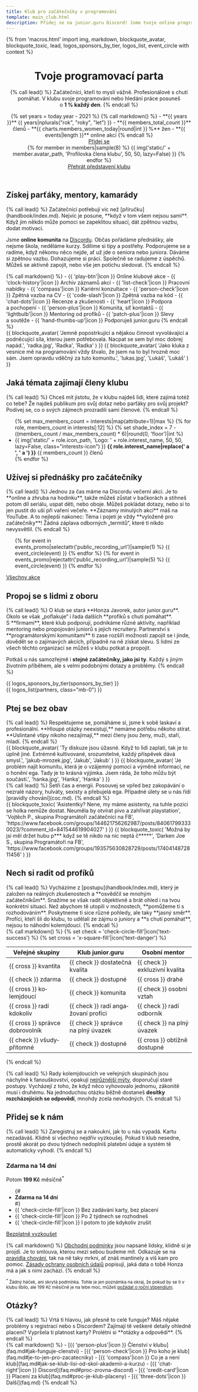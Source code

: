 ```yaml
---
title: Klub pro začátečníky v programování
template: main_club.html
description: Přidej se na junior.guru Discord! Jsme tvoje online programovací parta, skupina, fórum. Začátečníci, kteří to myslí vážně. Profesionálové s chutí pomáhat. Svoje programování nebo hledání práce posuneš o 1 % každý den.
---
```


{% from 'macros.html' import img, markdown, blockquote_avatar, blockquote_toxic, lead, logos_sponsors_by_tier, logos_list, event_circle with context %}


<header class="masthead"><div class="masthead-container">
<div class="masthead-column">
<h1>Tvoje programovací parta</h1>
<div class="masthead-body">

{% call lead() %}
Začátečníci, kteří to myslí vážně. Profesionálové s chutí pomáhat. V klubu svoje programování nebo hledání práce posuneš o **1 % každý den**.
{% endcall %}

<div class="masthead-numbers">
{% set years = today.year - 2021 %}
{% call markdown() %}
- **{{ years }}** {{ years|nplurals("rok", "roky", "let") }}
- **{{ members_total_count }}** členů
- **{{ charts.members_women_today|round|int }} %** žen
- **{{ events|length }}** online akcí
{% endcall %}
</div>

<div class="masthead-row">
<a class="masthead-button" href="#cenik">Přidej se</a>
<div class="masthead-members"><span class="members">
    {% for member in members|sample(8) %}
      {{ img('static/' + member.avatar_path, 'Profilovka člena klubu', 50, 50, lazy=False) }}
    {% endfor %}
</span></div>
</div>

</div></div>
<div class="masthead-column masthead-video-container">
  <lite-youtube class="video" videoid="zHt4z5lp2e0" playlabel="Přehrát představení klubu" params="rel=0&modestbranding=1">
    <a href="https://www.youtube.com/watch?v=zHt4z5lp2e0" target="_blank" rel="noopener noreferrer" class="lyt-playbtn" title="Přehrát představení klubu">
      <span class="lyt-visually-hidden">Přehrát představení klubu</span>
    </a>
  </lite-youtube>
</div>
</div></header>

<section class="section">
<h2>Získej parťáky, mentory, kamarády</h2>
{% call lead() %}
Začátečníci potřebují víc než [příručku](handbook/index.md). Nejvíc je posune, **když v tom všem nejsou sami**. Když jim někdo může pomoci se zapeklitou situací, dát zpětnou vazbu, dodat motivaci.

Jsme **online komunita** na [Discordu](https://discord.com/). Občas pořádáme přednášky, ale nejsme škola, neděláme kurzy. Sdílíme si tipy a postřehy. Podporujeme se a radíme, když někomu něco nejde, ať už jde o seniora nebo juniora. Dáváme si zpětnou vazbu. Dohazujeme si práci. Společně se radujeme z úspěchů. Můžeš se aktivně zapojit, nebo vše jen potichu sledovat.
{% endcall %}

<div class="standout"><div class="topics">
{% call markdown() %}
- {{ 'play-btn'|icon }} Online klubové akce
- {{ 'clock-history'|icon }} Archiv záznamů akcí
- {{ 'list-check'|icon }} Pracovní nabídky
- {{ 'compass'|icon }} Kariérní konzultace
- {{ 'person-check'|icon }} Zpětná vazba na CV
- {{ 'code-slash'|icon }} Zpětná vazba na kód
- {{ 'chat-dots'|icon }} Recenze a zkušenosti
- {{ 'heart'|icon }} Podpora a pochopení
- {{ 'person-plus'|icon }} Komunita, síť kontaktů
- {{ 'lightbulb'|icon }} Mentoring od profíků
- {{ 'patch-plus'|icon }} Slevy a soutěže
- {{ 'hand-thumbs-up'|icon }} Podporuješ junior.guru
{% endcall %}
</div></div>
<div class="blockquotes-2">
{{ blockquote_avatar(
  'Jemně popostrkující a nějakou činnost vyvolávající a podněcující síla, kterou jsem potřebovala. Nacpat se sem byl moc dobrej napád.',
  'radka.jpg',
  'Radka',
  'Radka'
) }}
{{ blockquote_avatar(
  'Jako kluka z vesnice mě na programování vždy štvalo, že jsem na to byl hrozně moc sám. Jsem opravdu vděčný za tuto komunitu.',
  'lukas.jpg',
  'Lukáš',
  'Lukáš'
) }}
</div>
</section>

<section class="section">
<h2>Jaká témata zajímají členy klubu</h2>
{% call lead() %}
Chceš mít jistotu, že v klubu najdeš lidi, které zajímá totéž co tebe? Že najdeš publikum pro svůj dotaz nebo parťáky pro svůj projekt? Podívej se, co o svých zájmech prozradili sami členové.
{% endcall %}
<ul class="interests standout-top">
{% set max_members_count = interests|map(attribute=1)|max %}
{% for role, members_count in interests[:12] %}
  {% set shade_index = 7 - ((members_count / max_members_count) * 6)|round(0, 'floor')|int %}
  <li class="interests-item shade-{{ shade_index }}">
    <span class="interests-icon-container">
      {{ img('static/' + role.icon_path, 'Logo: ' + role.interest_name, 50, 50, lazy=False, class="interests-icon") }}
    </span>
    <strong class="interests-name">{{ role.interest_name|replace(' a ', ' a ') }}</strong>
    <span class="interests-badge">{{ members_count }} členů</span>
  </li>
{% endfor %}
</ul>
</section>

<div class="section-background blue-light"><section class="section">
<h2>Užívej si přednášky pro začátečníky</h2>
{% call lead() %}
Jednou za čas máme na Discordu večerní akci. Je to **online a zhruba na hodinku**, takže můžeš zůstat v bačkorách a stihneš potom díl seriálu, uspat děti, nebo oboje. Můžeš pokládat dotazy, nebo si to jen pustit do uší při vaření večeře. **Záznamy minulých akcí** máš na YouTube. A to nejlepší nakonec: Téma i pojetí je vždy **vyloženě pro začátečníky**! Žádná záplava odborných „termitů“, které ti nikdo nevysvětlil.
{% endcall %}

<ul class="event-circles standout">
{% for event in events_promo|selectattr('public_recording_url')|sample(1) %}
  {{ event_circle(event) }}
{% endfor %}
{% for event in events_promo|rejectattr('public_recording_url')|sample(5) %}
  {{ event_circle(event) }}
{% endfor %}
</ul>
<div class="text-center">
  <a class="btn btn-lg btn-outline-primary" href="{{ pages|docs_url('events.md')|url }}">
    Všechny akce
  </a>
</div>
</section></div>


<section class="section">
<h2>Propoj se s lidmi z oboru</h2>
{% call lead() %}
O klub se stará **Honza Javorek, autor junior.guru**. Okolo se však „poflakuje“ i řada dalších **profíků s chutí pomáhat**. S **firmami**, které klub podporují, podnikáme různé aktivity, například mentoring nebo propojování juniorů s jejich recruitery. Partnerství s **programátorskými komunitami** ti zase rozšíří možnosti zapojit se i jinde, dovědět se o zajímavých akcích, případně na ně získat slevu. S lidmi ze všech těchto organizací se můžeš v klubu potkat a propojit.

Potkáš u nás samozřejmě i **stejné začátečníky, jako jsi ty**. Každý s jiným životním příběhem, ale s velmi podobnými dotazy a problémy.
{% endcall %}
<div class="standout-bottom">{{ logos_sponsors_by_tier(sponsors_by_tier) }}</div>
{{ logos_list(partners, class="mb-0") }}
</section>


<div class="section-background blue-light"><section class="section">
<h2>Ptej se bez obav</h2>
{% call lead() %}
Respektujeme se, pomáháme si, jsme k sobě laskaví a profesionální. **Hloupé otázky neexistují,** nemáme potřebu někoho stírat. **Uslintané vtipy nikoho nezajímají,** mezi členy jsou ženy, muži, staří, mladí.
{% endcall %}
<div class="blockquotes-2 standout">
{{ blockquote_avatar(
  'Ty diskuze jsou úžasné. Když to lidi zaplatí, tak je to úplně jiné. Extrémně kultivované, srozumitelné, každý příspěvek dává smysl.',
  'jakub-mrozek.jpg',
  'Jakub',
  'Jakub'
) }}
{{ blockquote_avatar(
  'Je problém najít komunitu, která je o vzájemný pomoci a výměně informací, ne o honění ega. Tady je to krásná výjimka. Jsem ráda, že toho můžu být součástí.',
  'hanka.jpg',
  'Hanka',
  'Hanka'
) }}
</div>
{% call lead() %}
Šetři čas a energii. Posouvej se vpřed bez zakopávání o nezralé názory, hulváty, sexisty a přebujelá ega. Případné úlety se u nás řídí [pravidly chování](coc.md).
{% endcall %}
<div class="blockquotes-2 standout-top">
{{ blockquote_toxic(
  'Asistentky? Nene, my máme asistenty, na tuhle pozici se holka nemůže dostat. Neuměla by otvírat pivo a zahřívat playstation',
  'Vojtěch P., skupina Programátoři začátečníci na FB',
  'https://www.facebook.com/groups/144621756262987/posts/840617993330023/?comment_id=841544619904027'
) }}
{{ blockquote_toxic(
  'Možná by jsi měl držet hubu p*** když se tě nikdo na nic neptá č*****',
  'Darken Joe S., skupina Programátoři na FB',
  'https://www.facebook.com/groups/193575630828729/posts/1740414872811456'
) }}
</div>
</section></div>


<section class="section">
<h2>Nech si radit od profíků</h2>
{% call lead() %}
Vycházíme z [postupu](handbook/index.md), který je založen na reálných zkušenostech a **osvědčil se mnohým začátečníkům**. Snažíme se však radit objektivně a brát ohled i na tvou konkrétní situaci. Než abychom tě utopili v možnostech, **pomůžeme ti s rozhodováním**. Poskytneme ti sice různé pohledy, ale taky **jasný směr**. Profíci, kteří šli do klubu, to udělali ze zájmu o juniory a **s chutí pomáhat**, nejsou to náhodní kolemjdoucí.
{% endcall %}

<div class="standout"><div class="comparison">
{% call markdown() %}
{% set check = 'check-circle-fill'|icon('text-success') %}
{% set cross = 'x-square-fill'|icon('text-danger') %}

| Veřejné skupiny                      | Klub junior.guru                              | Osobní mentor                  |
|--------------------------------------|-----------------------------------------------|--------------------------------|
| {{ cross }} kvantita                 | {{ check }} dostatečná kvalita                | {{ check }} exkluzivní kvalita |
| {{ check }} zdarma                   | {{ check }} dostupné                          | {{ cross }} drahé              |
| {{ cross }} ko&shy;lemjdoucí         | {{ check }} komunita                          | {{ check }} osobní vztah       |
| {{ cross }} radí kdokoliv            | {{ check }} radí anga&shy;žo&shy;vaní profíci | {{ check }} radí odborník      |
| {{ cross }} správce dobro&shy;volník | {{ check }} správce na plný úvazek            | {{ check }} na plný úvazek     |
| {{ check }} všudy&shy;přítomné       | {{ check }} dostupné                          | {{ cross }} obtížně dostupné   |
{% endcall %}
</div></div>

{% call lead() %}
Rady kolemjdoucích ve veřejných skupinách jsou náchylné k fanouškovství, opakují [nejrůznější mýty](handbook/myths.md), doporučují staré postupy. Vycházejí z toho, že když něco vyhovovalo jednomu, zákonitě musí i druhému. Na jednoduchou otázku běžně dostaneš **desítky rozcházejících se odpovědí**, mnohdy zcela nevhodných.
{% endcall %}
</section>


<div id="cenik" class="section-background yellow"><section class="section">

<h2>Přidej se k nám</h2>
{% call lead() %}
Zaregistruj se a nakoukni, jak to u nás vypadá. Kartu nezadáváš. Klidně si všechno nejdřív vyzkoušej. Pokud ti klub nesedne, prostě akorát po dvou týdnech nedoplníš platební údaje a systém tě automaticky vyhodí.
{% endcall %}

<div class="pricing standout">
  <div class="pricing-block pulse-hover">
    <h3 class="pricing-heading">Zdarma na 14 dní</h3>
    <p class="pricing-subheading">Potom <strong>199 Kč</strong> měsíčně<sup>*</sup></p>
    <ul class="pricing-benefits">
      {# <li class="pricing-benefits-item price"><strong>Zdarma na 14 dní</strong></li> #}
      <li class="pricing-benefits-item">{{ 'check-circle-fill'|icon }} Bez zadávání karty, bez placení</li>
      <li class="pricing-benefits-item">{{ 'check-circle-fill'|icon }} Po 2 týdnech se rozhodneš</li>
      <li class="pricing-benefits-item">{{ 'check-circle-fill'|icon }} I potom to jde kdykoliv zrušit</li>
    </ul>
    <a class="pricing-button" href="https://juniorguru.memberful.com/checkout?plan=89511">Bezplatně vyzkoušet</a>
  </div>
</div>

{% call markdown() %}
[Obchodní podmínky](tos.md) jsou napsané lidsky, klidně si je projdi. Je to smlouva, kterou mezi sebou budeme mít. Odkazuje se na [pravidla chování](coc.md), tak na ně taky mrkni, ať znáš mantinely a víš kam pro pomoc. [Zásady ochrany osobních údajů](privacy.md) popisují, jaká data o tobě Honza má a jak s nimi zachází.
{% endcall %}

<p class="pricing-note">
  <small>
    <sup>*</sup> Žádný háček, ani skrytá podmínka. Tohle je jen poznámka na okraj, že pokud by se ti v klubu líbilo, ale 199 Kč měsíčně je na tebe moc, můžeš <a href="{{ pages|docs_url('finaid.md')|url }}">požádat o roční stipendium</a>.
  </small>
</p>
</section></div>


<section class="section">
<h2>Otázky?</h2>
{% call lead() %}
Vrtá ti hlavou, jak přesně to celé funguje? Máš nějaké problémy s registrací nebo s Discordem? Zajímají tě veškeré detaily ohledně placení? Vypršela ti platnost karty? Prolétni si **otázky a odpovědi**.
{% endcall %}

<div class="standout-top"><div class="topics topics-grid">
{% call markdown() %}
- [{{ 'person-plus'|icon }} Členství v klubu](faq.md#jak-funguje-clenstvi)
- [{{ 'person-check'|icon }} Pro koho je klub](faq.md#je-to-jen-pro-zacatecniky)
- [{{ 'compass'|icon }} Co je a není klub](faq.md#jak-se-klub-lisi-od-skol-akademii-a-kurzu)
- [{{ 'chat-right'|icon }} Discord](faq.md#proc-zrovna-discord)
- [{{ 'credit-card'|icon }} Placení za klub](faq.md#proc-je-klub-placeny)
- [{{ 'three-dots'|icon }} Další](faq.md)
{% endcall %}
</div></div>
</section>
